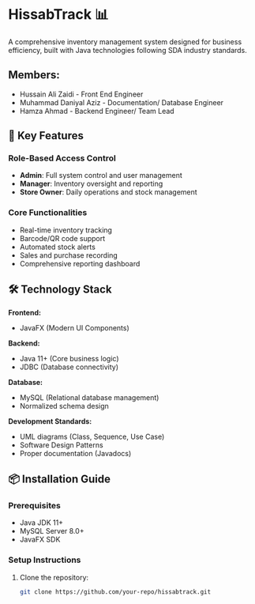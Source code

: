 # HissabTrack 📊


A comprehensive inventory management system designed for business efficiency, built with Java technologies following SDA industry standards.

## Members:
- Hussain Ali Zaidi - Front End Engineer
- Muhammad Daniyal Aziz - Documentation/ Database Engineer
- Hamza Ahmad - Backend Engineer/ Team Lead
## 🌟 Key Features

### Role-Based Access Control
- **Admin**: Full system control and user management
- **Manager**: Inventory oversight and reporting
- **Store Owner**: Daily operations and stock management

### Core Functionalities
- Real-time inventory tracking
- Barcode/QR code support
- Automated stock alerts
- Sales and purchase recording
- Comprehensive reporting dashboard

## 🛠️ Technology Stack

**Frontend:**
- JavaFX (Modern UI Components)

**Backend:**
- Java 11+ (Core business logic)
- JDBC (Database connectivity)

**Database:**
- MySQL (Relational database management)
- Normalized schema design

**Development Standards:**
- UML diagrams (Class, Sequence, Use Case)
- Software Design Patterns
- Proper documentation (Javadocs)

## 📦 Installation Guide

### Prerequisites
- Java JDK 11+
- MySQL Server 8.0+
- JavaFX SDK

### Setup Instructions
1. Clone the repository:
   ```bash
   git clone https://github.com/your-repo/hissabtrack.git
